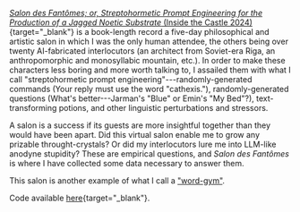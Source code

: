 [*Salon des Fantômes; or, Streptohormetic Prompt Engineering for the Production of a Jagged Noetic Substrate* (Inside the Castle 2024)](https://asterismbooks.com/product/salon-des-fantomes){target="_blank"} is a book-length record a five-day philosophical and artistic salon in which I was the only human attendee, the others being over twenty AI-fabricated interlocutors (an architect from Soviet-era Riga, an anthropomorphic and monosyllabic mountain, etc.). In order to make these characters less boring and more worth talking to, I assailed them with what I call "streptohormetic prompt engineering"---randomly-generated commands (Your reply must use the word "cathexis."), randomly-generated questions (What's better---Jarman's "Blue" or Emin's "My Bed"?), text-transforming potions, and other linguistic perturbations and stressors. 

A salon is a success if its guests are more insightful together than they would have been apart. Did this virtual salon enable me to grow any prizable throught-crystals? Or did my interlocutors lure me into LLM-like anodyne stupidity? These are empirical questions, and *Salon des Fantômes* is where I have collected some data necessary to answer them.

This salon is another example of what I call a ["word-gym"](progym.html).

Code available [here](https://github.com/kbooten/salon_des_fantomes/tree/main){target="_blank"}.
